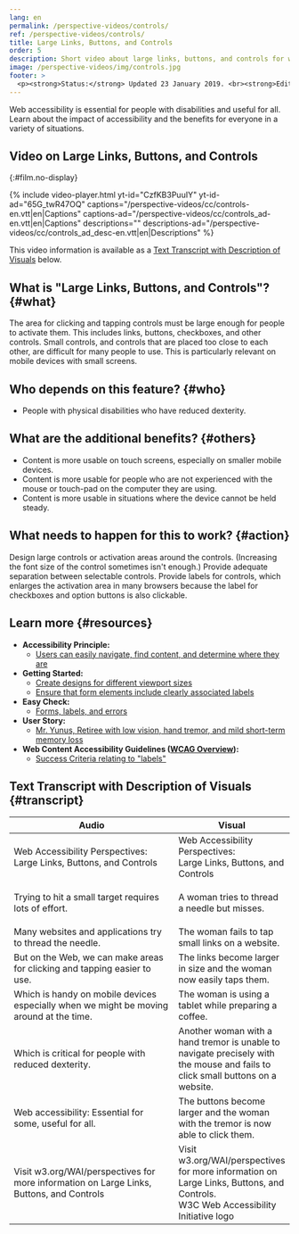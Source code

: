 ```yaml
---
lang: en
permalink: /perspective-videos/controls/
ref: /perspective-videos/controls/
title: Large Links, Buttons, and Controls
order: 5
description: Short video about large links, buttons, and controls for web accessibility - what is it, who depends on it, and what needs to happen to make it work.
image: /perspective-videos/img/controls.jpg
footer: >
  <p><strong>Status:</strong> Updated 23 January 2019. <br><strong>Editor and project lead:</strong> <a href="https://www.w3.org/People/shadi">Shadi Abou-Zahra</a>. Developed by the <a href="https://www.w3.org/WAI/EO/">Education and Outreach Working Group (EOWG)</a> with support from the <a href="https://www.w3.org/WAI/DEV/">WAI-DEV project</a>, co-funded by the European Commission. Updated with support from the Ford Foundation. <a href="../acknowledgements/">Acknowledgements</a>.</p>
---
```


Web accessibility is essential for people with disabilities and useful
for all. Learn about the impact of accessibility and the benefits for
everyone in a variety of situations.

## Video on Large Links, Buttons, and Controls
{:#film.no-display}

{% include video-player.html
    yt-id="CzfKB3PuuIY"
    yt-id-ad="65G_twR47OQ"
    captions="/perspective-videos/cc/controls-en.vtt|en|Captions"
    captions-ad="/perspective-videos/cc/controls_ad-en.vtt|en|Captions"
    descriptions=""
    descriptions-ad="/perspective-videos/cc/controls_ad_desc-en.vtt|en|Descriptions"
%}

This video information is available as a [Text Transcript with Description of Visuals](#transcript) below.

What is "Large Links, Buttons, and Controls"? {#what}
---------------------------------------------

The area for clicking and tapping controls must be large enough for
people to activate them. This includes links, buttons, checkboxes, and
other controls. Small controls, and controls that are placed too close
to each other, are difficult for many people to use. This is
particularly relevant on mobile devices with small screens.

Who depends on this feature? {#who}
----------------------------

-   People with physical disabilities who have reduced dexterity.

What are the additional benefits? {#others}
---------------------------------

-   Content is more usable on touch screens, especially on smaller
    mobile devices.
-   Content is more usable for people who are not experienced with the
    mouse or touch-pad on the computer they are using.
-   Content is more usable in situations where the device cannot be held
    steady.

What needs to happen for this to work? {#action}
--------------------------------------

Design large controls or activation areas around the controls.
(Increasing the font size of the control sometimes isn't enough.)
Provide adequate separation between selectable controls. Provide labels
for controls, which enlarges the activation area in many browsers
because the label for checkboxes and option buttons is also clickable.

Learn more {#resources}
----------

-   **Accessibility Principle:**
    -   [Users can easily navigate, find content, and determine where
        they
        are](/fundamentals/accessibility-principles/#navigable)
-   **Getting Started:**
    -   [Create designs for different viewport
        sizes](/tips/designing/#create-designs-for-different-viewport-sizes)
    -   [Ensure that form elements include clearly associated
        labels](/tips/designing/#ensure-that-form-elements-include-clearly-associated-labels)
-   **Easy Check:**
    -   [Forms, labels, and
        errors](/test-evaluate/preliminary/#forms)
-   **User Story:**
    -   [Mr. Yunus, Retiree with low vision, hand tremor, and mild
        short-term memory
        loss](/people-use-web/user-stories/#retiree)
-   **Web Content Accessibility Guidelines ([WCAG
    Overview](/standards-guidelines/wcag/)):**
    -   [Success Criteria relating to
        "labels"](https://www.w3.org/WAI/WCAG21/quickref/?tags=labels)

## Text Transcript with Description of Visuals {#transcript}

<table>
  <thead>
    <tr>
      <th width="65%">Audio</th>
      <th>Visual</th>
    </tr>
  </thead>
  <tbody>
    <tr>
      <td>Web Accessibility Perspectives: Large Links, Buttons, and Controls</td>
      <td>Web Accessibility Perspectives:<br>
        Large Links, Buttons, and Controls</td>
    </tr>
    <tr>
      <td>Trying to hit a small target requires lots of effort.</td>
      <td><p>A woman tries to thread a needle but misses.<br>
        </p></td>
    </tr>
    <tr>
      <td>Many websites and applications try to thread the needle.</td>
      <td>The woman fails to tap small links on a website. </td>
    </tr>
    <tr>
      <td>But on the Web, we can make areas for clicking and tapping easier to use.</td>
      <td>The links become larger in size and the woman now easily taps them.</td>
    </tr>
    <tr>
      <td>Which is handy on mobile devices especially when we might be moving around at the time.</td>
      <td>The woman is using a tablet while preparing a coffee.</td>
    </tr>
    <tr>
      <td>Which is critical for people with reduced dexterity.</td>
      <td>Another woman with a hand tremor is unable to navigate precisely with the mouse and fails to click small buttons on a website.<br></td>
    </tr>
    <tr>
      <td>Web accessibility: Essential for some, useful for all.</td>
      <td>The buttons become larger and the woman with the tremor is now able to click them.</td>
    </tr>
    <tr>
      <td>Visit w3.org/WAI/perspectives for more information on Large Links, Buttons, and Controls</td>
      <td>Visit<br>
        w3.org/WAI/perspectives<br>
        for more information on<br>
        Large Links, Buttons, and Controls. <br>
        W3C Web Accessibility Initiative logo</td>
    </tr>
  </tbody>
</table>
